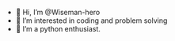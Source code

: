 - 👋 Hi, I’m @Wiseman-hero
- 👀 I’m interested in coding and problem solving 
- 🌱 I’m a python enthusiast.
  
